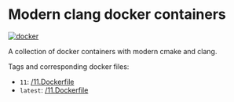 # Modern clang docker containers
[![docker](https://img.shields.io/docker/pulls/cbachhuber/clang.svg)](https://hub.docker.com/r/cbachhuber/clang/)

A collection of docker containers with modern cmake and clang.

Tags and corresponding docker files:

- `11`: [/11.Dockerfile](/11.Dockerfile/Dockerfile)
- `latest`: [/11.Dockerfile](/11.Dockerfile/Dockerfile)
